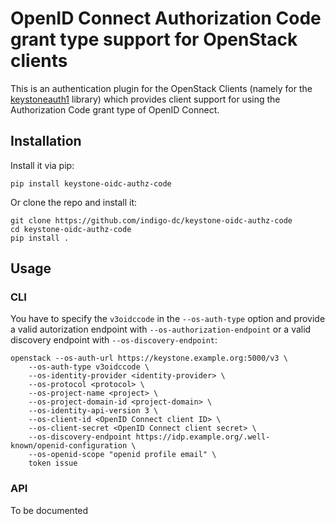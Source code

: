 # OpenID Connect Authorization Code grant type support for OpenStack clients

This is an authentication plugin for the OpenStack Clients (namely for the
[keystoneauth1](https://github.com/openstack/keystoneauth) library) which
provides client support for using the Authorization Code grant type of OpenID
Connect.

## Installation

Install it via pip:

    pip install keystone-oidc-authz-code

Or clone the repo and install it:

    git clone https://github.com/indigo-dc/keystone-oidc-authz-code
    cd keystone-oidc-authz-code
    pip install .

## Usage

### CLI

You have to specify the `v3oidccode` in the `--os-auth-type` option and provide a
valid autorization endpoint with `--os-authorization-endpoint` or a valid discovery
endpoint with `--os-discovery-endpoint`:

    openstack --os-auth-url https://keystone.example.org:5000/v3 \
        --os-auth-type v3oidccode \
        --os-identity-provider <identity-provider> \
        --os-protocol <protocol> \
        --os-project-name <project> \
        --os-project-domain-id <project-domain> \
        --os-identity-api-version 3 \
        --os-client-id <OpenID Connect client ID> \
        --os-client-secret <OpenID Connect client secret> \
        --os-discovery-endpoint https://idp.example.org/.well-known/openid-configuration \
        --os-openid-scope "openid profile email" \
        token issue

### API

To be documented

